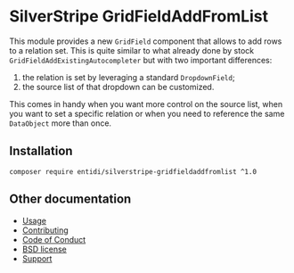SilverStripe GridFieldAddFromList
=================================

This module provides a new `GridField` component that allows to add rows
to a relation set. This is quite similar to what already done by stock
`GridFieldAddExistingAutocompleter` but with two important differences:

1. the relation is set by leveraging a standard `DropdownField`;
2. the source list of that dropdown can be customized.

This comes in handy when you want more control on the source list,
when you want to set a specific relation or when you need to reference
the same `DataObject` more than once.

Installation
------------

    composer require entidi/silverstripe-gridfieldaddfromlist ^1.0

Other documentation
-------------------

* [Usage](docs/en/usage.md)
* [Contributing](CONTRIBUTING.md)
* [Code of Conduct](https://docs.silverstripe.org/en/contributing/code_of_conduct)
* [BSD license](LICENSE.md)
* [Support](docs/en/support.md)
